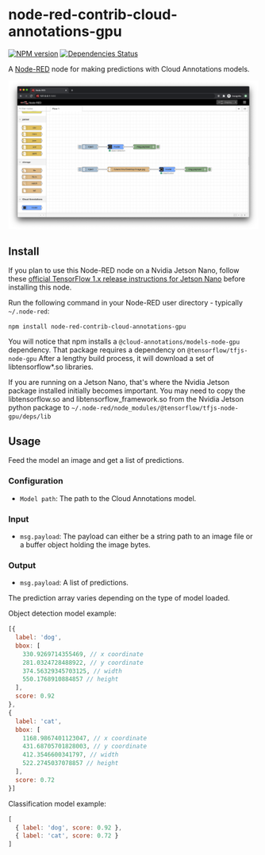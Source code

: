 # node-red-contrib-cloud-annotations-gpu

[![NPM version](https://badge.fury.io/js/node-red-contrib-cloud-annotations-gpu.svg)](http://www.npmjs.org/package/node-red-contrib-cloud-annotations-gpu)
[![Dependencies Status](https://david-dm.org/cloud-annotations/node-red-contrib-cloud-annotations-gpu/status.svg)](https://david-dm.org/cloud-annotations/node-red-contrib-cloud-annotations-gpu)

A [Node-RED](http://nodered.org) node for making predictions with Cloud Annotations models.

![example](example.png)

## Install

If you plan to use this Node-RED node on a Nvidia Jetson Nano, follow these [official TensorFlow 1.x release instructions for Jetson Nano](https://forums.developer.nvidia.com/t/official-tensorflow-for-jetson-nano/71770) before installing this node.

Run the following command in your Node-RED user directory - typically `~/.node-red`:

```
npm install node-red-contrib-cloud-annotations-gpu
```

You will notice that npm installs a ```@cloud-annotations/models-node-gpu``` dependency. That package requires a dependency on ```@tensorflow/tfjs-node-gpu```
After a lengthy build process, it will download a set of libtensorflow*.so libraries.

If you are running on a Jetson Nano, that's where the Nvidia Jetson package installed initially becomes important. You may need to copy the libtensorflow.so and libtensorflow_framework.so from the Nvidia Jetson python package to
```~/.node-red/node_modules/@tensorflow/tfjs-node-gpu/deps/lib```

## Usage

Feed the model an image and get a list of predictions.


### Configuration

- `Model path`: The path to the Cloud Annotations model.


### Input

- `msg.payload`: The payload can either be a string path to an image file or a buffer object holding the image bytes.

### Output

- `msg.payload`: A list of predictions.

The prediction array varies depending on the type of model loaded.

Object detection model example:
```js
[{
  label: 'dog',
  bbox: [
    330.9269714355469, // x coordinate
    281.0324728488922, // y coordinate
    374.56329345703125, // width
    550.1768910884857 // height
  ],
  score: 0.92
},
{
  label: 'cat',
  bbox: [
    1168.9867401123047, // x coordinate
    431.68705701828003, // y coordinate
    412.3546600341797, // width
    522.2745037078857 // height
  ],
  score: 0.72
}]
```

Classification model example:
```js
[
  { label: 'dog', score: 0.92 },
  { label: 'cat', score: 0.72 }
]
```
